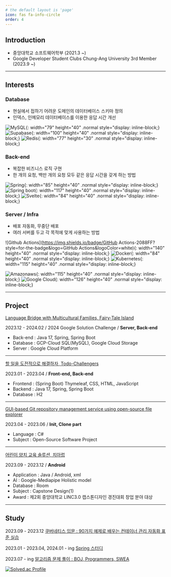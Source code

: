```yaml
---
# the default layout is 'page'
icon: fas fa-info-circle
order: 4
---
```


## **Introduction**
   - 중앙대학교 소프트웨어학부 (2021.3 ~)
   - Google Developer Student Clubs Chung-Ang University 3rd Member (2023.9 ~)

- - -

## **Interests**

### Database

- 현실에서 접하기 어려운 도메인의 데이터베이스 스키마 정의
- 인덱스, 인메모리 데이터베이스를 이용한 응답 시간 개선

![MySQL](https://img.shields.io/badge/MySQL-4479A1?style=for-the-badge&logo=MySQL&logoColor=white){: width="79" height="40" .normal style="display: inline-block;} ![Supabase](https://img.shields.io/badge/Supabase-3ECF8E?style=for-the-badge&logo=supabase&logoColor=white){: width="100" height="40" .normal style="display: inline-block;} ![Redis](https://img.shields.io/badge/redis-%23DD0031.svg?style=for-the-badge&logo=redis&logoColor=white){: width="77" height="30" .normal style="display: inline-block;} 

   
### Back-end

- 복잡한 비즈니스 로직 구현
- 한 개의 요청, 백만 개의 요청 모두 같은 응답 시간을 갖게 하는 방법

![Spring](https://img.shields.io/badge/Spring-6DB33F?style=for-the-badge&logo=Spring&logoColor=white){: width="85" height="40" .normal style="display: inline-block;} ![Spring boot](https://img.shields.io/badge/springboot-6DB33F?style=for-the-badge&logo=springboot&logoColor=white){: width="117" height="40" .normal style="display: inline-block;} ![Svelte](https://img.shields.io/badge/svelte-%23f1413d.svg?style=for-the-badge&logo=svelte&logoColor=white){: width="84" height="40" .normal style="display: inline-block;}

### Server / Infra

- 배포 자동화, 무중단 배포
- 여러 서버를 두고 각 목적에 맞게 사용하는 방법

![Github Actions](https://img.shields.io/badge/GitHub Actions-2088FF?style=for-the-badge&logo=GitHub Actions&logoColor=white){: width="140" height="40" .normal style="display: inline-block;} ![Docker](https://img.shields.io/badge/docker-%230db7ed.svg?style=for-the-badge&logo=docker&logoColor=white){: width="84" height="40" .normal style="display: inline-block;} ![Kubernetes](https://img.shields.io/badge/kubernetes-%23326ce5.svg?style=for-the-badge&logo=kubernetes&logoColor=white){: width="115" height="40" .normal style="display: inline-block;}

![Amazonaws](https://img.shields.io/badge/amazonaws-232F3E?style=for-the-badge&logo=amazonaws&logoColor=white){: width="115" height="40" .normal style="display: inline-block;} ![Google Cloud](https://img.shields.io/badge/GoogleCloud-%234285F4.svg?style=for-the-badge&logo=google-cloud&logoColor=white){: width="126" height="40" .normal style="display: inline-block;}

- - -

## **Project**

[Language Bridge with Multicultural Families, Fairy-Tale Island](https://github.com/RumosZin/FTIsland-BE)

2023.12 - 2024.02 / 2024 Google Solution Challenge / **Server, Back-end**

- Back-end : Java 17, Spring, Spring Boot
- Database : GCP-Cloud SQL(MySQL), Google Cloud Storage
- Server : Google Cloud Platform

- - -

[할 일을 도전적으로 해결하자, Todo-Challengers](https://github.com/RumosZin/todoChallegers)

2023.01 - 2023.04 / **Front-end, Back-end**

- Frontend : (Spring Boot) Thymeleaf, CSS, HTML, JavaScript
- Backend : Java 17, Spring, Spring Boot
- Database : H2

- - -

[GUI-based Git repository management service using open-source file explorer](https://github.com/RumosZin/Welcome-git)

2023.04 - 2023.06 / **Init, Clone part**

- Language : C#
- Subject : Open-Source Software Project

- - -

[어린이 양치 교육 솔루션, 치아럽](https://github.com/RumosZin/capstone_cheerup_toothbrushing)

2023.09 - 2023.12 / **Android**

- Application : Java / Android, xml
- AI : Google-Mediapipe Holistic model
- Database : Room
- Subject : Capstone Design(1)
- Award : 제2회 중앙대학교 LINC3.0 캡스톤디자인 경진대회 창업 분야 대상

- - -

## **Study**

2023.09 - 2023.12 [쿠버네티스 입문 : 90가지 예제로 배우는 컨테이너 관리 자동화 표준 실습](https://github.com/GDSC-CAU/GDSC-CAU-CI-CD)

2023.01 - 2023.04, 2024.01 - ing [Spring 스터디](https://github.com/RumosZin/spring-study)

2023.07 - ing [알고리즘 문제 풀이 : BOJ, Programmers, SWEA](https://github.com/RumosZin/algorithm-study)

[![Solved.ac Profile](http://mazassumnida.wtf/api/v2/generate_badge?boj=01zxcv)](https://solved.ac/01zxcv/)


